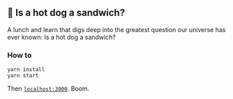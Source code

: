 ## 🌭 Is a hot dog a sandwich?

A lunch and learn that digs deep into the greatest question our universe has ever known: Is a hot dog a sandwich?

### How to

```
yarn install
yarn start
```

Then [`localhost:3000`](http://localhost:3000/). Boom.
